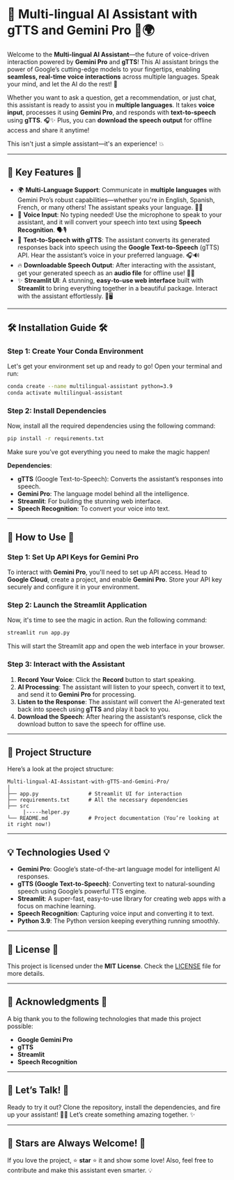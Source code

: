 # 🚀 **Multi-lingual AI Assistant with gTTS and Gemini Pro** 🤖🌍

Welcome to the **Multi-lingual AI Assistant**—the future of voice-driven interaction powered by **Gemini Pro** and **gTTS**! This AI assistant brings the power of Google’s cutting-edge models to your fingertips, enabling **seamless, real-time voice interactions** across multiple languages. Speak your mind, and let the AI do the rest! 🌟

Whether you want to ask a question, get a recommendation, or just chat, this assistant is ready to assist you in **multiple languages**. It takes **voice input**, processes it using **Gemini Pro**, and responds with **text-to-speech** using **gTTS**. 🎧✨ Plus, you can **download the speech output** for offline access and share it anytime!

This isn't just a simple assistant—it's an experience! 💥

---

## 🚨 **Key Features** 🚨

- 🌍 **Multi-Language Support**: Communicate in **multiple languages** with Gemini Pro’s robust capabilities—whether you're in English, Spanish, French, or many others! The assistant speaks your language. 💬🌐
- 🎤 **Voice Input**: No typing needed! Use the microphone to speak to your assistant, and it will convert your speech into text using **Speech Recognition**. 🗣️🎙️
- 🔄 **Text-to-Speech with gTTS**: The assistant converts its generated responses back into speech using the **Google Text-to-Speech** (gTTS) API. Hear the assistant’s voice in your preferred language. 🎧🔊
- 🔥 **Downloadable Speech Output**: After interacting with the assistant, get your generated speech as an **audio file** for offline use! 💾📲
- ✨ **Streamlit UI**: A stunning, **easy-to-use web interface** built with **Streamlit** to bring everything together in a beautiful package. Interact with the assistant effortlessly. 🎨🖥️

---

## 🛠️ **Installation Guide** 🛠️

### Step 1: Create Your Conda Environment

Let's get your environment set up and ready to go! Open your terminal and run:

```bash
conda create --name multilingual-assistant python=3.9
conda activate multilingual-assistant
```

### Step 2: Install Dependencies

Now, install all the required dependencies using the following command:

```bash
pip install -r requirements.txt
```

Make sure you’ve got everything you need to make the magic happen!

**Dependencies**:
- **gTTS** (Google Text-to-Speech): Converts the assistant’s responses into speech.
- **Gemini Pro**: The language model behind all the intelligence.
- **Streamlit**: For building the stunning web interface.
- **Speech Recognition**: To convert your voice into text.

---

## 🚀 **How to Use** 🚀

### Step 1: Set Up API Keys for Gemini Pro

To interact with **Gemini Pro**, you'll need to set up API access. Head to **Google Cloud**, create a project, and enable **Gemini Pro**. Store your API key securely and configure it in your environment.

### Step 2: Launch the Streamlit Application

Now, it's time to see the magic in action. Run the following command:

```bash
streamlit run app.py
```

This will start the Streamlit app and open the web interface in your browser.

### Step 3: Interact with the Assistant

1. **Record Your Voice**: Click the **Record** button to start speaking.
2. **AI Processing**: The assistant will listen to your speech, convert it to text, and send it to **Gemini Pro** for processing.
3. **Listen to the Response**: The assistant will convert the AI-generated text back into speech using **gTTS** and play it back to you.
4. **Download the Speech**: After hearing the assistant’s response, click the download button to save the speech for offline use.

---

## 📂 **Project Structure**

Here’s a look at the project structure:

```
Multi-lingual-AI-Assistant-with-gTTS-and-Gemini-Pro/
│
├── app.py                # Streamlit UI for interaction
├── requirements.txt      # All the necessary dependencies
├── src      
     |-----helper.py
└── README.md             # Project documentation (You’re looking at it right now!)
```

---

## 💡 **Technologies Used** 💡

- **Gemini Pro**: Google’s state-of-the-art language model for intelligent AI responses.
- **gTTS (Google Text-to-Speech)**: Converting text to natural-sounding speech using Google’s powerful TTS engine.
- **Streamlit**: A super-fast, easy-to-use library for creating web apps with a focus on machine learning.
- **Speech Recognition**: Capturing voice input and converting it to text.
- **Python 3.9**: The Python version keeping everything running smoothly.

---



## 📜 **License** 📜

This project is licensed under the **MIT License**. Check the [LICENSE](LICENSE) file for more details.

---

## 🙏 **Acknowledgments** 🙏

A big thank you to the following technologies that made this project possible:

- **Google Gemini Pro**
- **gTTS**
- **Streamlit**
- **Speech Recognition**

---

## 🎉 **Let’s Talk!** 🎉

Ready to try it out? Clone the repository, install the dependencies, and fire up your assistant! 🚀💬 Let’s create something amazing together. ✨

---

## 🌟 **Stars are Always Welcome!** 🌟

If you love the project, ⭐ **star** ⭐ it and show some love! Also, feel free to contribute and make this assistant even smarter. 💡
